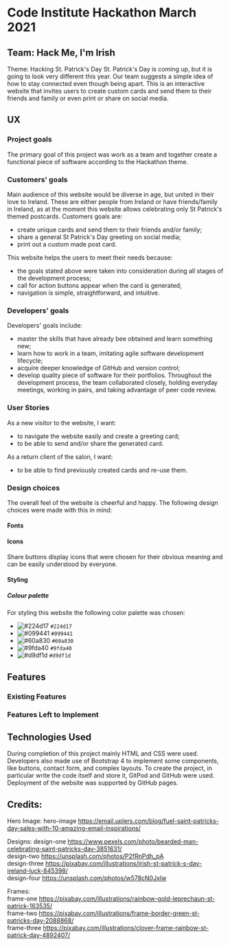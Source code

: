 # Code Institute Hackathon March 2021
## Team: Hack Me, I'm Irish 
  
Theme: Hacking St. Patrick's Day
St. Patrick's Day is coming up, but it is going to look very different this year. Our team suggests a simple idea of how to stay
connected even though being apart. This is an interactive website that invites users to create custom cards and send them to
their friends and family or even print or share on social media. 
  
## UX

### Project goals
The primary goal of this project was work as a team and together create a functional piece of software according to the Hackathon theme.

### Customers' goals
Main audience of this website would be diverse in age, but united in their love to Ireland. 
These are either people from Ireland or have friends/family in Ireland, as at the moment this website allows celebrating 
only St Patrick's themed postcards. 
Customers goals are:
* create unique cards and send them to their friends and/or family;
* share a general St Patrick's Day greeting on social media;
* print out a custom made post card.

This website helps the users to meet their needs because: 
* the goals stated above were taken into consideration during all stages of the development process;
* call for action buttons appear when the card is generated;
* navigation is simple, straightforward, and intuitive.
  
### Developers' goals
Developers' goals include:
* master the skills that have already bee obtained and learn something new;
* learn how to work in a team, imitating agile software development lifecycle; 
* acquire deeper knowledge of GitHub and version control;
* develop quality piece of software for their portfolios. 
Throughout the development process, the team collaborated closely, holding everyday meetings, working in pairs, 
and taking advantage of peer code review.

### User Stories
As a new visitor to the website, I want: 
* to navigate the website easily and create a greeting card;
* to be able to send and/or share the generated card.

As a return client of the salon, I want:
* to be able to find previously created cards and re-use them.

### Design choices
The overall feel of the website is cheerful and happy. The following design choices were made with this in mind:

#### Fonts


#### Icons
Share buttons display icons that were chosen for their obvious meaning and can be easily understood by everyone. 

#### Styling

##### Colour palette
For styling this website the following color palette was chosen:
- ![#224d17](https://placehold.it/20/224d17/224d17) `#224d17`
- ![#099441](https://placehold.it/20/099441/099441) `#099441` 
- ![#60a830](https://placehold.it/20/60a830/60a830) `#60a830`  
- ![#9fda40](https://placehold.it/20/9fda40/9fda40) `#9fda40`  
- ![#d9df1d](https://placehold.it/20/d9df1d/d9df1d) `#d9df1d`

## Features

### Existing Features

### Features Left to Implement

## Technologies Used
During completion of this project mainly HTML and CSS were used. Developers also made use of Bootstrap 4 to implement 
some components, like buttons, contact form, and complex layouts.
To create the project, in particular write the code itself and store it, GitPod and GitHub were used.
Deployment of the website was supported by GitHub pages.


 
## Credits:

Hero Image:
hero-image https://email.uplers.com/blog/fuel-saint-patricks-day-sales-with-10-amazing-email-inspirations/  

Designs:
design-one https://www.pexels.com/photo/bearded-man-celebrating-saint-patricks-day-3851631/  
design-two https://unsplash.com/photos/P2fRnPdh_pA  
design-three https://pixabay.com/illustrations/irish-st-patrick-s-day-ireland-luck-845398/  
design-four https://unsplash.com/photos/w578cN0JxIw  

Frames:  
frame-one https://pixabay.com/illustrations/rainbow-gold-leprechaun-st-patrick-163535/  
frame-two https://pixabay.com/illustrations/frame-border-green-st-patricks-day-2088868/  
frame-three https://pixabay.com/illustrations/clover-frame-rainbow-st-patrick-day-4892407/  
